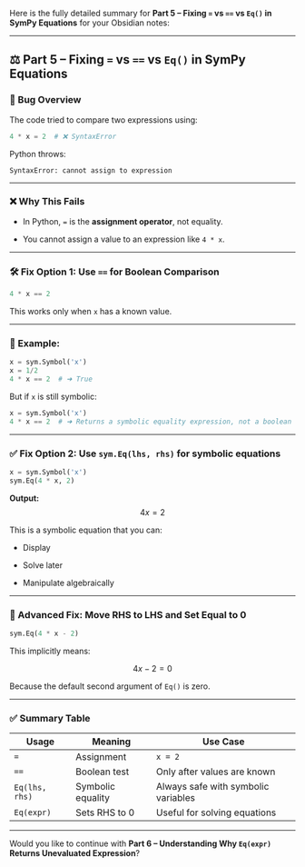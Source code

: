 Here is the fully detailed summary for **Part 5 – Fixing `=` vs `==` vs `Eq()` in SymPy Equations** for your Obsidian notes:

---

## ⚖️ Part 5 – Fixing `=` vs `==` vs `Eq()` in SymPy Equations

### 📌 Bug Overview

The code tried to compare two expressions using:

```python
4 * x = 2  # ❌ SyntaxError
```

Python throws:

```
SyntaxError: cannot assign to expression
```

---

### ❌ Why This Fails

- In Python, `=` is the **assignment operator**, not equality.
    
- You cannot assign a value to an expression like `4 * x`.
    

---

### 🛠 Fix Option 1: Use `==` for Boolean Comparison

```python
4 * x == 2
```

This works only when `x` has a known value.

---

### 🧪 Example:

```python
x = sym.Symbol('x')
x = 1/2
4 * x == 2  # ➜ True
```

But if `x` is still symbolic:

```python
x = sym.Symbol('x')
4 * x == 2  # ➜ Returns a symbolic equality expression, not a boolean
```

---

### ✅ Fix Option 2: Use `sym.Eq(lhs, rhs)` for symbolic equations

```python
x = sym.Symbol('x')
sym.Eq(4 * x, 2)
```

**Output:**  
$$ 4x = 2 $$

This is a symbolic equation that you can:

- Display
    
- Solve later
    
- Manipulate algebraically
    

---

### 🧠 Advanced Fix: Move RHS to LHS and Set Equal to 0

```python
sym.Eq(4 * x - 2)
```

This implicitly means:

$$ 4x - 2 = 0 $$

Because the default second argument of `Eq()` is zero.

---

### ✅ Summary Table

|Usage|Meaning|Use Case|
|---|---|---|
|`=`|Assignment|`x = 2`|
|`==`|Boolean test|Only after values are known|
|`Eq(lhs, rhs)`|Symbolic equality|Always safe with symbolic variables|
|`Eq(expr)`|Sets RHS to 0|Useful for solving equations|

---

Would you like to continue with **Part 6 – Understanding Why `Eq(expr)` Returns Unevaluated Expression**?